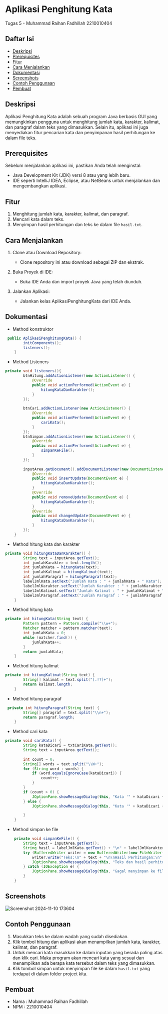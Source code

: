 
# Aplikasi Penghitung Kata
Tugas 5 - Muhammad Raihan Fadhillah 2210010404

## Daftar Isi
- [Deskripsi](#deskripsi)
- [Prerequisites](#prerequisites)
- [Fitur](#fitur)
- [Cara Menjalankan](#cara-menjalankan)
- [Dokumentasi](#dokumentasi)
- [Screenshots](#screenshots)
- [Contoh Penggunaan](#contoh-penggunaan)
- [Pembuat](#pembuat)

## Deskripsi
Aplikasi Penghitung Kata adalah sebuah program Java berbasis GUI yang memungkinkan pengguna untuk menghitung jumlah kata, karakter, kalimat, dan paragraf dalam teks yang dimasukkan. Selain itu, aplikasi ini juga menyediakan fitur pencarian kata dan penyimpanan hasil perhitungan ke dalam file teks.


## Prerequisites
Sebelum menjalankan aplikasi ini, pastikan Anda telah menginstal:
- Java Development Kit (JDK) versi 8 atau yang lebih baru.
- IDE seperti IntelliJ IDEA, Eclipse, atau NetBeans untuk menjalankan dan mengembangkan aplikasi.

## Fitur   
1. Menghitung jumlah kata, karakter, kalimat, dan paragraf.
2. Mencari kata dalam teks.
3. Menyimpan hasil perhitungan dan teks ke dalam file `hasil.txt`.


## Cara Menjalankan
1. Clone atau Download Repository:
    - Clone repository ini atau download sebagai ZIP dan ekstrak.

2. Buka Proyek di IDE:
    - Buka IDE Anda dan import proyek Java yang telah diunduh.

3. Jalankan Aplikasi:
    - Jalankan kelas AplikasiPenghitungKata dari IDE Anda.
  
## Dokumentasi
- Method konstruktor
``` java
 public AplikasiPenghitungKata() {
        initComponents();
        listeners();
    }
```

- Method Listeners
``` java
private void listeners(){
        btnHitung.addActionListener(new ActionListener() {
            @Override
            public void actionPerformed(ActionEvent e) {
                hitungKataDanKarakter();
            }
        });
        
        btnCari.addActionListener(new ActionListener() {
            @Override
            public void actionPerformed(ActionEvent e) {
                cariKata();
            }
        });
        btnSimpan.addActionListener(new ActionListener() {
            @Override
            public void actionPerformed(ActionEvent e) {
                simpanKeFile();
            }
        });
       
        inputArea.getDocument().addDocumentListener(new DocumentListener() {
            @Override
            public void insertUpdate(DocumentEvent e) {
                hitungKataDanKarakter();
            }
            @Override
            public void removeUpdate(DocumentEvent e) {
                hitungKataDanKarakter();
            }
            @Override
            public void changedUpdate(DocumentEvent e) {
                hitungKataDanKarakter();
            }
        });
    }
```

- Method hitung kata dan karakter
``` java
private void hitungKataDanKarakter() {
        String text = inputArea.getText();
        int jumlahKarakter = text.length();
        int jumlahKata = hitungKata(text);
        int jumlahKalimat = hitungKalimat(text);
        int jumlahParagraf = hitungParagraf(text);
        labelJmlKata.setText("Jumlah Kata : " + jumlahKata + " Kata");
        labelJmlKarakter.setText("Jumlah Karakter : " + jumlahKarakter + " Karakter");
        labelJmlKalimat.setText("Jumlah Kalimat : " + jumlahKalimat + " Kalimat");
        labelJmlParagraf.setText("Jumlah Paragraf : " + jumlahParagraf + " Paragraf");
    }
```

- Method hitung kata
``` java
private int hitungKata(String text) {
        Pattern pattern = Pattern.compile("\\w+");
        Matcher matcher = pattern.matcher(text);
        int jumlahKata = 0;
        while (matcher.find()) {
            jumlahKata++;
        }
        return jumlahKata;
    }
```

- Method hitung kalimat
``` java
private int hitungKalimat(String text) {
        String[] kalimat = text.split("[.!?]+");
        return kalimat.length;
    }
```

- Method hitung paragraf
``` java
 private int hitungParagraf(String text) {
        String[] paragraf = text.split("\\n+");
        return paragraf.length;
    }
```

- Method cari kata
``` java
private void cariKata() {
        String kataDicari = txtCariKata.getText();
        String text = inputArea.getText();
        
        int count = 0;
        String[] words = text.split("\\W+");
        for (String word : words) {
            if (word.equalsIgnoreCase(kataDicari)) {
                count++;
            }
        }
        if (count > 0) {
            JOptionPane.showMessageDialog(this, "Kata '" + kataDicari + "' ditemukan " + count + " kali!", "Hasil Pencarian", JOptionPane.INFORMATION_MESSAGE);
        } else {
            JOptionPane.showMessageDialog(this, "Kata '" + kataDicari + "' tidak ditemukan!", "Hasil Pencarian", JOptionPane.WARNING_MESSAGE);

        }
    }
```

- Method simpan ke file
``` java
    private void simpanKeFile() {
        String text = inputArea.getText();
        String hasil = labelJmlKata.getText() + "\n" + labelJmlKarakter.getText() + "\n" + labelJmlKalimat.getText() + "\n" + labelJmlParagraf.getText();
        try (BufferedWriter writer = new BufferedWriter(new FileWriter("hasil.txt"))) {
            writer.write("Teks:\n" + text + "\n\nHasil Perhitungan:\n" + hasil);
            JOptionPane.showMessageDialog(this, "Teks dan hasil perhitungan berhasil disimpan ke 'hasil.txt'", "Simpan Berhasil", JOptionPane.INFORMATION_MESSAGE);
        } catch (IOException e) {
            JOptionPane.showMessageDialog(this, "Gagal menyimpan ke file!", "Error", JOptionPane.ERROR_MESSAGE);
        }
    }
```
## Screenshots
![Screenshot 2024-11-10 173604](https://github.com/user-attachments/assets/5ffb6623-da60-4610-83c8-c5da12ec1625)



## Contoh Penggunaan
1. Masukkan teks ke dalam wadah yang sudah disediakan.
2. Klik tombol hitung dan aplikasi akan menampilkan jumlah kata, karakter, kalimat, dan paragraf.
3. Untuk mencari kata masukkan ke dalam inputan yang berada paling atas dan klik cari. Maka program akan mencari kata yang sesuai dan menampilkan ada berapa kata tersebut dalam teks yang dimasukkan.
4. Klik tombol simpan untuk menyimpan file ke dalam `hasil.txt` yang terdapat di dalam folder project kita.


## Pembuat

- Nama : Muhammad Raihan Fadhillah
- NPM : 2210010404

